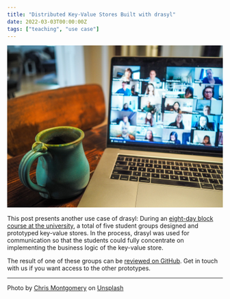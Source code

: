 ```yaml
---
title: "Distributed Key-Value Stores Built with drasyl"
date: 2022-03-03T00:00:00Z
tags: ["teaching", "use case"]
---
```


![macbook pro displaying group of people](/img/chris-montgomery-smgTvepind4-unsplash.jpg)

This post presents another use case of drasyl:
During an [eight-day block course at the university](https://vsis-www.informatik.uni-hamburg.de/vsis/teaching/coursekvv/528), a total of five student groups designed and prototyped key-value stores.
In the process, drasyl was used for communication so that the students could fully concentrate on implementing the business logic of the key-value store.
<!--more-->
The result of one of these groups can be [reviewed on GitHub](https://github.com/Plytek/keyvaluedrasy).
Get in touch with us if you want access to the other prototypes.

---

Photo by [Chris Montgomery](https://unsplash.com/@cwmonty) on [Unsplash](https://unsplash.com/)